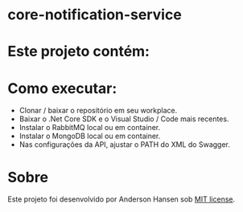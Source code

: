 # core-notification-service

# Este projeto contém:

# Como executar:
- Clonar / baixar o repositório em seu workplace.
- Baixar o .Net Core SDK e o Visual Studio / Code mais recentes.
- Instalar o RabbitMQ local ou em container.
- Instalar o MongoDB local ou em container.
- Nas configurações da API, ajustar o PATH do XML do Swagger.

# Sobre
Este projeto foi desenvolvido por Anderson Hansen sob [MIT license](LICENSE).
